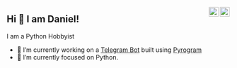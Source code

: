 <a href="https://twitter.com/daniel_exploit" target="_blank" rel="nofollow"><img align="right" alt="Daniel's Twitter" width="22px" src="https://cdn.jsdelivr.net/npm/simple-icons@v3/icons/twitter.svg" /><a href="https://www.instagram.com/daniel_exploit" target="_blank" rel="nofollow"><img align="right" alt="Daniel's Insta" width="22px" src="https://cdn.jsdelivr.net/npm/simple-icons@v3/icons/instagram.svg" /></a>

## Hi 👋 I am Daniel! 
I am a Python Hobbyist 


- 🔭 I’m currently working on a [Telegram Bot](https://t.me/aigenerator_bot) built using [Pyrogram](https://docs.pyrogram.org)
- 🌱 I’m currently focused on Python.
